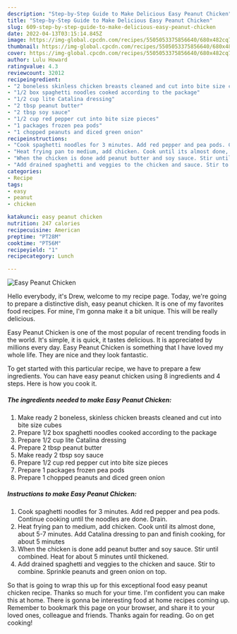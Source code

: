 ```yaml
---
description: "Step-by-Step Guide to Make Delicious Easy Peanut Chicken"
title: "Step-by-Step Guide to Make Delicious Easy Peanut Chicken"
slug: 609-step-by-step-guide-to-make-delicious-easy-peanut-chicken
date: 2022-04-13T03:15:14.845Z
image: https://img-global.cpcdn.com/recipes/5505053375856640/680x482cq70/easy-peanut-chicken-recipe-main-photo.jpg
thumbnail: https://img-global.cpcdn.com/recipes/5505053375856640/680x482cq70/easy-peanut-chicken-recipe-main-photo.jpg
cover: https://img-global.cpcdn.com/recipes/5505053375856640/680x482cq70/easy-peanut-chicken-recipe-main-photo.jpg
author: Lulu Howard
ratingvalue: 4.3
reviewcount: 32012
recipeingredient:
- "2 boneless skinless chicken breasts cleaned and cut into bite size cubes"
- "1/2 box spaghetti noodles cooked according to the package"
- "1/2 cup lite Catalina dressing"
- "2 tbsp peanut butter"
- "2 tbsp soy sauce"
- "1/2 cup red pepper cut into bite size pieces"
- "1 packages frozen pea pods"
- "1 chopped peanuts and diced green onion"
recipeinstructions:
- "Cook spaghetti noodles for 3 minutes. Add red pepper and pea pods. Continue cooking until the noodles are done. Drain."
- "Heat frying pan to medium, add chicken. Cook until its almost done, about 5-7 minutes. Add Catalina dressing to pan and finish cooking, for about 5 minutes"
- "When the chicken is done add peanut butter and soy sauce. Stir until combined. Heat for about 5 minutes until thickened."
- "Add drained spaghetti and veggies to the chicken and sauce. Stir to combine. Sprinkle peanuts and green onion on top."
categories:
- Recipe
tags:
- easy
- peanut
- chicken

katakunci: easy peanut chicken 
nutrition: 247 calories
recipecuisine: American
preptime: "PT28M"
cooktime: "PT56M"
recipeyield: "1"
recipecategory: Lunch

---
```



![Easy Peanut Chicken](https://img-global.cpcdn.com/recipes/5505053375856640/680x482cq70/easy-peanut-chicken-recipe-main-photo.jpg)

Hello everybody, it's Drew, welcome to my recipe page. Today, we're going to prepare a distinctive dish, easy peanut chicken. It is one of my favorites food recipes. For mine, I'm gonna make it a bit unique. This will be really delicious.

Easy Peanut Chicken is one of the most popular of recent trending foods in the world. It's simple, it is quick, it tastes delicious. It is appreciated by millions every day. Easy Peanut Chicken is something that I have loved my whole life. They are nice and they look fantastic.




To get started with this particular recipe, we have to prepare a few ingredients. You can have easy peanut chicken using 8 ingredients and 4 steps. Here is how you cook it.

<!--inarticleads1-->

##### The ingredients needed to make Easy Peanut Chicken:

1. Make ready 2 boneless, skinless chicken breasts cleaned and cut into bite size cubes
1. Prepare 1/2 box spaghetti noodles cooked according to the package
1. Prepare 1/2 cup lite Catalina dressing
1. Prepare 2 tbsp peanut butter
1. Make ready 2 tbsp soy sauce
1. Prepare 1/2 cup red pepper cut into bite size pieces
1. Prepare 1 packages frozen pea pods
1. Prepare 1 chopped peanuts and diced green onion




<!--inarticleads2-->

##### Instructions to make Easy Peanut Chicken:

1. Cook spaghetti noodles for 3 minutes. Add red pepper and pea pods. Continue cooking until the noodles are done. Drain.
1. Heat frying pan to medium, add chicken. Cook until its almost done, about 5-7 minutes. Add Catalina dressing to pan and finish cooking, for about 5 minutes
1. When the chicken is done add peanut butter and soy sauce. Stir until combined. Heat for about 5 minutes until thickened.
1. Add drained spaghetti and veggies to the chicken and sauce. Stir to combine. Sprinkle peanuts and green onion on top.




So that is going to wrap this up for this exceptional food easy peanut chicken recipe. Thanks so much for your time. I'm confident you can make this at home. There is gonna be interesting food at home recipes coming up. Remember to bookmark this page on your browser, and share it to your loved ones, colleague and friends. Thanks again for reading. Go on get cooking!
